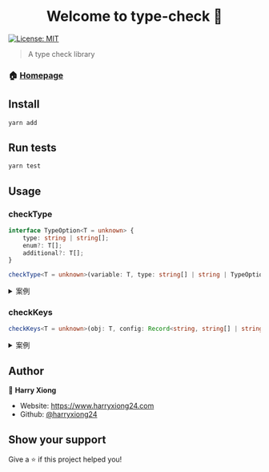 <h1 align="center">Welcome to type-check 👋</h1>
<p>
  <a href="#" target="_blank">
    <img alt="License: MIT" src="https://img.shields.io/badge/License-MIT-yellow.svg" />
  </a>
</p>

> A type check library

### 🏠 [Homepage](https://github.com/HarryXiong24/type-check)

## Install

```sh
yarn add
```

## Run tests

```sh
yarn test
```

## Usage

### checkType

```ts
interface TypeOption<T = unknown> {
    type: string | string[];
    enum?: T[];
    additional?: T[];
}

checkType<T = unknown>(variable: T, type: string[] | string | TypeOption, variableName?: string) => boolean;
```

<details>

<summary>案例</summary>

```js
const a = 1;
const b = true;
const c = 'abc';
const d = undefined;
const e = [];
const f = {};
const g = [1, 2, 3];
const h = ['a', 'b', 'c'];
const i = [1, 'b', 'c'];
const j = { a: 1, b: 2 };
const k = { a: 'a', b: 'b' };
const l = null;

checkType(a, 'boolean'); // false
checkType(b, 'boolean'); // true
checkType(b, 'string'); // false
checkType(b, { type: 'boolean', enum: [true] }); // true
checkType(c, 'string'); // true
checkType(c, 'undefined'); // false
checkType(d, 'undefined'); // true
checkType(d, 'number'); // false
checkType(a, 'number'); // true
checkType(l, 'null'); // true
checkType(l, 'object'); // false
checkType(l, 'number'); // false

checkType(e, 'object'); // false
checkType(e, 'array'); // true
checkType(f, 'array'); // false
checkType(f, 'object'); // true
checkType(g, 'array'); // true
checkType(h, 'array'); // true
checkType(i, 'array'); // true
checkType(j, 'object'); // true
checkType(k, 'object'); // true

checkType(g, 'string[]'); // false
checkType(g, 'number[]'); // true
checkType(h, 'number[]'); // false
checkType(h, 'string[]'); // true
checkType(i, 'number[]'); // false
checkType(i, 'string[]'); // false
checkType(j, 'Record<string,string>'); // false
checkType(j, 'Record<string, string>'); // false
checkType(j, 'Record<string,number>'); // true
checkType(j, 'Record<string, number>'); // true
checkType(k, 'Record<string,number>'); // false
checkType(k, 'Record<string, number>'); // false
checkType(k, 'Record<string,string>'); // true
checkType(k, 'Record<string, string>'); // true
```

</details>

### checkKeys

```ts
checkKeys<T = unknown>(obj: T, config: Record<string, string[] | string | TypeOption>, objName?: string) => boolean;
```

<details>

<summary>案例</summary>

```js
checkKeys({ title: 'a', desc: 'b' }, { title: 'string', desc: 'string' }); // true

checkKeys(
  { title: 'a', desc: 'b' },
  { title: ['boolean', 'string'], desc: ['string', 'number'] }
); // true

checkKeys({ title: 'a', desc: 'b', a: 1 }, { title: 'string', desc: 'string' }); // false

checkKeys({ title: 'a' }, { title: 'string', desc: 'string' }); // false

checkKeys({ title: 'a', desc: 3 }, { title: 'string', desc: 'string' }); // false

checkKeys(
  { title: 'a', desc: 'b' },
  { title: 'string', desc: 'string', content: 'array' }
); // false
```

</details>

## Author

👤 **Harry Xiong**

- Website: <https://www.harryxiong24.com>
- Github: [@harryxiong24](https://github.com/harryxiong24)

## Show your support

Give a ⭐️ if this project helped you!

